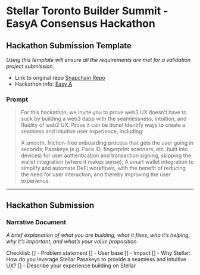 # Stellar Toronto Builder Summit - EasyA Consensus Hackathon
## Hackathon Submission Template

*Using this template will ensure all the requirements are met for a validation project submission.*

- Link to original repo [Snapchain Repo](https://github.com/ElliotFriend/snapchain-demo)
- Hackathon info: [Easy A](https://easya-ltd.notion.site/EasyA-Consensus-Hackathon-Toronto-1debf8719d6d80be9ddfe9f9b0d38397)

### Prompt
> For this hackathon, we invite you to prove web3 UX doesn’t have to suck by building a web3 dapp with the seamlessness, intuition, and fluidity of web2 UX. Prove it can be done! Identify ways to create a seamless and intuitive user experience, including:
> 
> A smooth, friction-free onboarding process that gets the user going in seconds;
> Passkeys (e.g. Face ID, fingerprint scanners, etc. built into devices) for user authentication and transaction signing, skipping the wallet integration (where it makes sense);
> A smart wallet integration to simplify and automate DeFi workflows, with the benefit of reducing the need for user interaction, and thereby improving the user experience. 

---

## Hackathon Submission

### Narrative Document

*A brief explanation of what you are building, what it fixes, who it’s helping, why it’s important, and what’s your value proposition.*

Checklist:
[] - Problem statement
[] - User base
[] - Impact
[] - Why Stellar: How do you leverage Stellar Passkeys to provide a seamless and intuitive UX?
[] - Describe your experience building on Stellar


